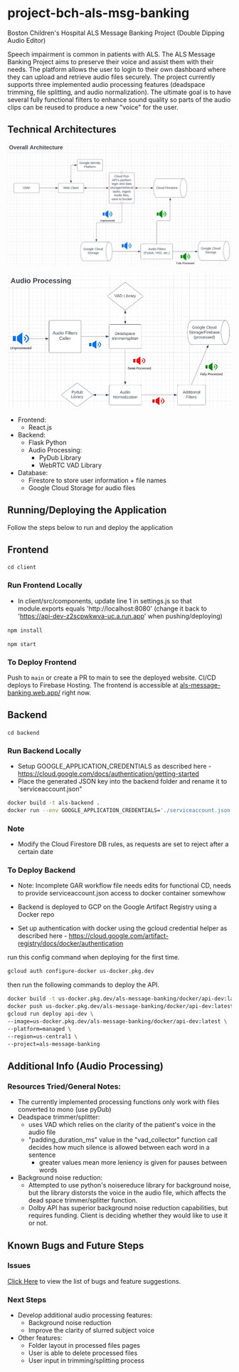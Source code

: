 # project-bch-als-msg-banking

Boston Children's Hospital ALS Message Banking Project (Double Dipping Audio Editor)

Speech impairment is common in patients with ALS. The ALS Message Banking Project aims to preserve their voice and assist them with their needs.
The platform allows the user to login to their own dashboard where they can upload and retrieve audio files securely. The project currently supports three implemented audio processing features (deadspace trimming, file splitting, and audio normalization). The ultimate goal is to have several fully functional filters to enhance sound quality so parts of the audio clips can be reused to produce a new "voice" for the user.

## Technical Architectures

![Architecture Diagram](arch1.png)

![Audio Processing Arch.](arch2.png)

- Frontend:
  - React.js
- Backend:
  - Flask Python
  - Audio Processing: 
    - PyDub Library
    - WebRTC VAD Library
- Database:
  - Firestore to store user information + file names
  - Google Cloud Storage for audio files

## Running/Deploying the Application

Follow the steps below to run and deploy the application

## Frontend

`cd client`

### Run Frontend Locally

- In client/src/components, update line 1 in settings.js so that module.exports equals 'http://localhost:8080' (change it back to 'https://api-dev-z2scpwkwva-uc.a.run.app' when pushing/deploying)

`npm install`

`npm start`

### To Deploy Frontend

Push to `main` or create a PR to main to see the deployed website. CI/CD deploys to Firebase Hosting. The frontend is accessible at [als-message-banking.web.app/](https://als-message-banking.web.app/) right now.

## Backend

`cd backend`

### Run Backend Locally

- Setup GOOGLE_APPLICATION_CREDENTIALS as described here - <https://cloud.google.com/docs/authentication/getting-started>
- Place the generated JSON key into the backend folder and rename it to 'serviceaccount.json"

```bash
docker build -t als-backend .
docker run --env GOOGLE_APPLICATION_CREDENTIALS='./serviceaccount.json' -p 8080:8080 als-backend
```
### Note
- Modify the Cloud Firestore DB rules, as requests are set to reject after a certain date

### To Deploy Backend

- Note: Incomplete GAR workflow file needs edits for functional CD, needs to provide serviceaccount.json access to docker container somewhow

- Backend is deployed to GCP on the Google Artifact Registry using a Docker repo

- Set up authentication with docker using the gcloud credential helper as described here - <https://cloud.google.com/artifact-registry/docs/docker/authentication>

run this config command when deploying for the first time.

```bash
gcloud auth configure-docker us-docker.pkg.dev
```

then run the following commands to deploy the API.

```bash
docker build -t us-docker.pkg.dev/als-message-banking/docker/api-dev:latest .
docker push us-docker.pkg.dev/als-message-banking/docker/api-dev:latest
gcloud run deploy api-dev \
--image=us-docker.pkg.dev/als-message-banking/docker/api-dev:latest \
--platform=managed \
--region=us-central1 \
--project=als-message-banking
```

## Additional Info (Audio Processing)

### Resources Tried/General Notes:
- The currently implemented processing functions only work with files converted to mono (use pyDub)
- Deadspace trimmer/splitter:
  - uses VAD which relies on the clarity of the patient's voice in the audio file
  - "padding_duration_ms" value in the "vad_collector" function call decides how much silence is allowed between each word in a sentence 
    - greater values mean more leniency is given for pauses between words 
- Background noise reduction:
  - Attempted to use python's noisereduce library for background noise, but the library distorsts the voice in the audio file, which affects the dead space trimmer/splitter function.
  - Dolby API has superior background noise reduction capabilities, but requires funding. Client is deciding whether they would like to use it or not.

## Known Bugs and Future Steps

### Issues

[Click Here](https://github.com/BU-Spark/se-bch-als-msg-banking/issues) to view the list of bugs and feature suggestions.

### Next Steps

- Develop additional audio processing features: 
  - Background noise reduction
  - Improve the clarity of slurred subject voice
- Other features: 
  - Folder layout in processed files pages
  - User is able to delete processed files
  - User input in trimming/splitting process

